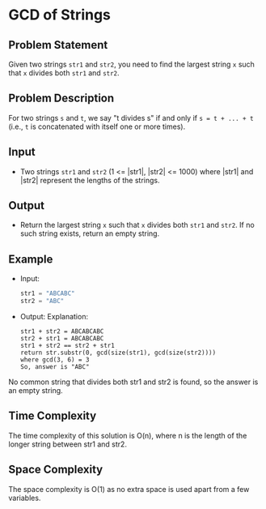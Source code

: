 # GCD of Strings

## Problem Statement

Given two strings `str1` and `str2`, you need to find the largest string `x` such that `x` divides both `str1` and `str2`.

## Problem Description

For two strings `s` and `t`, we say "t divides s" if and only if `s = t + ... + t` (i.e., `t` is concatenated with itself one or more times).

## Input

- Two strings `str1` and `str2` (1 <= |str1|, |str2| <= 1000) where |str1| and |str2| represent the lengths of the strings.

## Output

- Return the largest string `x` such that `x` divides both `str1` and `str2`. If no such string exists, return an empty string.

## Example

- Input:

  ```cpp
  str1 = "ABCABC"
  str2 = "ABC"

  ```

- Output:
  Explanation:

  ```
  str1 + str2 = ABCABCABC
  str2 + str1 = ABCABCABC
  str1 + str2 == str2 + str1
  return str.substr(0, gcd(size(str1), gcd(size(str2))))
  where gcd(3, 6) = 3
  So, answer is "ABC"
  ```

No common string that divides both str1 and str2 is found, so the answer is an empty string.

## Time Complexity

The time complexity of this solution is O(n), where n is the length of the longer string between str1 and str2.

## Space Complexity

The space complexity is O(1) as no extra space is used apart from a few variables.
